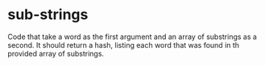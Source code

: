 # sub-strings

Code that take a word as the first argument and an array of substrings as a second.
It should return a hash, listing each word that was found in th provided array of substrings.
